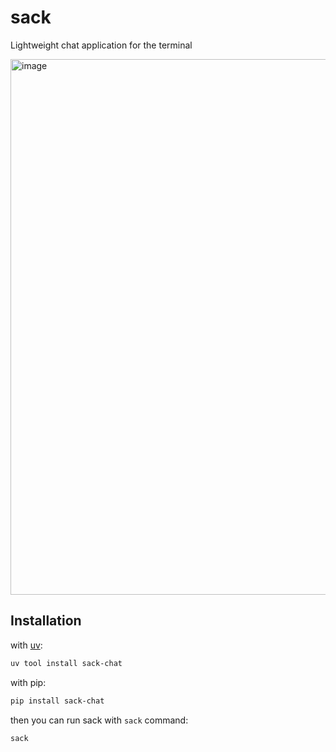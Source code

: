 # sack
Lightweight chat application for the terminal

<img width="1180" height="857" alt="image" src="https://github.com/user-attachments/assets/975a44b7-f1be-4cdb-a5da-9966364b1d9b" />

## Installation

with [uv](https://github.com/astral-sh/uv):
```bash
uv tool install sack-chat
```

with pip:
```bash
pip install sack-chat
```

then you can run sack with `sack` command:
```bash
sack
```
